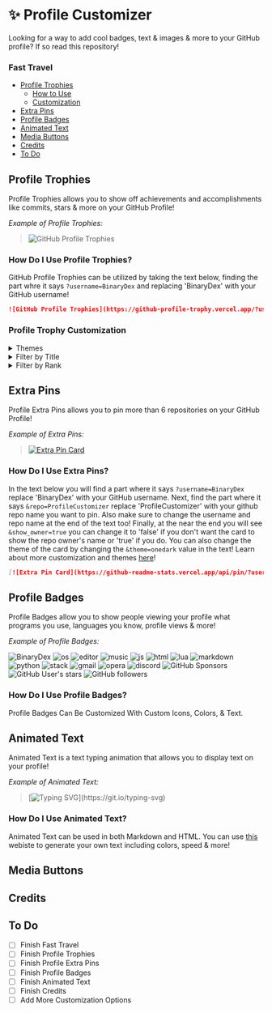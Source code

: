 <!--- BEGIN PROFILE CUSTOMIZER -->
# ✨ Profile Customizer
Looking for a way to add cool badges, text &amp; images & more to your GitHub profile? If so read this repository!

<!--- FAST TRAVEL -->
### Fast Travel
- [Profile Trophies](#profile-trophies)
  - [How to Use](#how-do-i-use-profile-trophies?)
  - [Customization](#profile-trophy-customization)
- [Extra Pins](#extra-pins)
- [Profile Badges](#profile-badges)
- [Animated Text](#animated-text)
- [Media Buttons](#media-buttons)
- [Credits](#credits)
- [To Do](#to-do)

<!--- PROFILE TROPHIES -->
## Profile Trophies
Profile Trophies allows you to show off achievements and accomplishments like commits, stars & more on your GitHub Profile!

*Example of Profile Trophies:*
> ![GitHub Profile Trophies](https://github-profile-trophy.vercel.app/?username=BinaryDex&theme=onedark)

### How Do I Use Profile Trophies?
GitHub Profile Trophies can be utilized by taking the text below, finding the part whre it says `?username=BinaryDex` and replacing 'BinaryDex' with your GitHub username!

```md
![GitHub Profile Trophies](https://github-profile-trophy.vercel.app/?username=BinaryDex&theme=onedark)
```

<!--- PROFILE TROPHY CUSTOMIZATION -->
### Profile Trophy Customization
<!--- PROFILE TROPHY THEMES -->
<details>
<summary>Themes</summary>
<br>
Profile Trophies have several different themes you can change by going inside the text example above then finding the text <code>&theme=onedark</code> change 'onedark' to your desired theme. You can find all the themes below. (To change to light mode simply delete the park where it says <code>`&theme=onedark`</code>.
<details>
<summary>List of Themes</summary>
<br>
flat, onedark, gruvbox, dracula, monokai, chalk, nord, alduin, darkhub, juicyfresh, buddhism, oldie, radical, onestar, discord, algolia, gitdimmed, tokyonight, matrix, apprentice, dark_dimmed, dark_lover
</details>
</details>

<!--- PROFILE TROPHY FILTER BY TITLE -->
<details>  
<summary>Filter by Title</summary>
<br>
Filtering by a title allows you to only display certain trophies. You can use it by going inside the text example below and changing the part where it says <code>&title=Stars</code> and replacing 'Stars' with your specified title (all can be found in the example at the beginning of Profile Trophies)

```md
![GitHub Profile Trophies](https://github-profile-trophy.vercel.app/?username=BinaryDex&theme=onedark&title=Stars)
```
*Example of above code:*
> ![GitHub Profile Trophies](https://github-profile-trophy.vercel.app/?username=BinaryDex&theme=onedark&title=Stars)

You can also display multiple titles at a time. If you go into the code below you can find where it says <code>&title=Stars,Followers</code> and replacing either of them. You can add more by adding a ',' after the last one and typing another title.

```md
![GitHub Profile Trophies](https://github-profile-trophy.vercel.app/?username=BinaryDex&theme=onedark&title=Stars,Followers)
```
*Example of above code:*
> ![GitHub Profile Trophies](https://github-profile-trophy.vercel.app/?username=BinaryDex&theme=onedark&title=Stars,Followers)
</details>

<!--- PROFILE TROPHY FILTER BY RANK -->
<details>
<summary>Filter by Rank</summary>
<br>
Filtering by a rank is very similar to Filtering by a title. It allows you to only display trophies that are a certain rank. You can use it by going inside the text example below and changing the part where it says <code>&rank=S</code> and replacing 'S' with your specified rank (all can be found in the dropdown below)
 
<details>
<summary>List of all Ranks</summary>
<br>
SECRET SSS SS S AAA AA A B C
</details>
```md
![GitHub Profile Trophies](https://github-profile-trophy.vercel.app/?username=BinaryDex&theme=onedark&rank=S)
```
*Example of above code:*
> ![GitHub Profile Trophies](https://github-profile-trophy.vercel.app/?username=BinaryDex&theme=onedark&rank=S)

You can also display multiple ranks at a time like the titles. You can do this by going into the code example below and find ing where it says <code>&rank=AA,A</code> and replacing either of them. You can add more by adding a ',' after the last one and typing another rank.

```md
![GitHub Profile Trophies](https://github-profile-trophy.vercel.app/?username=BinaryDex&theme=onedark&rank=S,A)
```
*Example of above code:*
> ![GitHub Profile Trophies](https://github-profile-trophy.vercel.app/?username=BinaryDex&theme=onedark&rank=S,A)

</details>

<!--- EXTRA PINS -->
## Extra Pins
Profile Extra Pins allows you to pin more than 6 repositories on your GitHub Profile!

*Example of Extra Pins:*
> [![Extra Pin Card](https://github-readme-stats.vercel.app/api/pin/?username=BinaryDex&repo=ProfileCustomizer&show_owner=true&theme=onedark)](https://github.com/BinaryDex/ProfileCustomizer)

### How Do I Use Extra Pins?
In the text below you will find a part where it says `?username=BinaryDex` replace 'BinaryDex' with your GitHub username. Next, find the part where it says `&repo=ProfileCustomizer` replace 'ProfileCustomizer' with your github repo name you want to pin. Also make sure to change the username and repo name at the end of the text too! Finally, at the near the end you will see `&show_owner=true` you can change it to 'false' if you don't want the card to show the repo owner's name or 'true' if you do. You can also change the theme of the card by changing the `&theme=onedark` value in the text! Learn about more customization and themes [here](https://github.com/anuraghazra/github-readme-stats#customization)!

```md
[![Extra Pin Card](https://github-readme-stats.vercel.app/api/pin/?username=BinaryDex&repo=ProfileCustomizer&show_owner=true&theme=onedark)](https://github.com/BinaryDex/ProfileCustomizer)
```

## Profile Badges
Profile Badges allow you to show people viewing your profile what programs you use, languages you know, profile views & more!

*Example of Profile Badges:*
<p align="left"> 
  <img src="https://komarev.com/ghpvc/?username=BinaryDex&label=Profile Visitors&color=be33d4&style=flat" alt="BinaryDex" /> 
  <img src="https://img.shields.io/badge/OS-macOS-lightgrey/?logo=apple" alt="os">
  <img src="https://img.shields.io/badge/Editor-VS%20Code-blue/?logo=visualstudiocode&logoColor=blue&color=blue" alt="editor">
  <img src="https://img.shields.io/badge/Listens%20to-Spotify-blue/?logo=spotify&logoColor=warning&color=1DB954" alt="music">
  <img src="https://img.shields.io/badge/Knows-JavaScript-blue/?logo=javascript&logoColor=warning&color=yellow" alt="js">
  <img src="https://img.shields.io/badge/Knows-HTML-blue/?logo=html5&logoColor=warning&color=orange" alt="html">
  <img src="https://img.shields.io/badge/Knows-Lua-blue/?logo=Lua&logoColor=warning&color=blue" alt="lua">
  <img src="https://img.shields.io/badge/Knows-MarkDown-FFF?logo=markdown" alt="markdown">
  <img src="https://img.shields.io/badge/Learning-Python-FFF?logo=python&warning&color=1f7a0c" alt="python">
  <img src="https://img.shields.io/badge/Uses-stackoverflow-blue/?logo=stackoverflow&logoColor=warning&color=ef8236" alt="stack">
  <img alt="gmail" src="https://img.shields.io/badge/Uses-Gmail-blue/?logo=gmail&logoColor=warning&color=red">
  <img alt="opera" src="https://img.shields.io/badge/Uses-OperaGX-blue/?logo=opera&logoColor=ff1b2d&color=ff1b2d">
  <img src="https://img.shields.io/badge/Uses-Discord-blue/?logo=discord&logoColor=warning&color=7289DA" alt="discord">
  <img alt="GitHub Sponsors" src="https://img.shields.io/github/sponsors/BinaryDex?label=Sponsors&logo=githubsponsors&style=flat">
  <img alt="GitHub User's stars" src="https://img.shields.io/github/stars/BinaryDex?color=yellow&label=User%20Stars&logo=github&logoColor=yellow">
  <img alt="GitHub followers" src="https://img.shields.io/github/followers/BinaryDex?color=g&label=User%20Followers&logo=github">
</p>

### How Do I Use Profile Badges?
Profile Badges Can Be Customized With Custom Icons, Colors, & Text.

## Animated Text
Animated Text is a text typing animation that allows you to display text on your profile!

*Example of Animated Text:*
> [![Typing SVG](https://readme-typing-svg.herokuapp.com?color=F72272&lines=This+is+a+Line!;Hello+World!)](https://git.io/typing-svg)

### How Do I Use Animated Text?
Animated Text can be used in both Markdown and HTML. You can use [this](https://readme-typing-svg.herokuapp.com) webiste to generate your own text including colors, speed & more!

## Media Buttons

## Credits

## To Do
- [ ] Finish Fast Travel
- [ ] Finish Profile Trophies
- [ ] Finish Profile Extra Pins
- [ ] Finish Profile Badges
- [ ] Finish Animated Text
- [ ] Finish Credits
- [ ] Add More Customization Options

